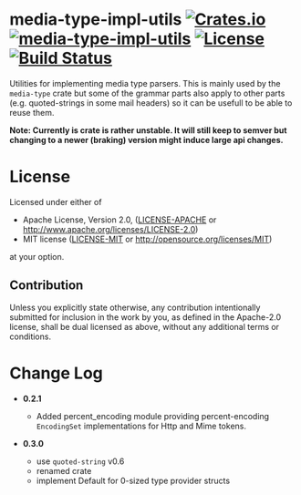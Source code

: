 media-type-impl-utils  [![Crates.io](https://img.shields.io/crates/v/media-type-impl-utils.svg)](https://crates.io/crates/media-type-impl-utils) [![media-type-impl-utils](https://docs.rs/media-type-impl-utils/badge.svg)](https://docs.rs/media-type-impl-utils) [![License](https://img.shields.io/badge/License-MIT%2FApache%202.0-blue.svg)](https://opensource.org/licenses/Apache-2.0) [![Build Status](https://travis-ci.org/1aim/media-type-impl-utils.svg?branch=master)](https://travis-ci.org/1aim/media-type-impl-utils)
=================================


Utilities for implementing media type parsers. This is mainly used
by the `media-type` crate but some of the grammar parts also apply
to other parts (e.g. quoted-strings in some mail headers) so it can
be usefull to be able to reuse them.

**Note: Currently is crate is rather unstable. It will still keep to
  semver but changing to a newer (braking) version might induce large
  api changes.**

License
=======
Licensed under either of

 * Apache License, Version 2.0, ([LICENSE-APACHE](LICENSE-APACHE) or http://www.apache.org/licenses/LICENSE-2.0)
 * MIT license ([LICENSE-MIT](LICENSE-MIT) or http://opensource.org/licenses/MIT)

at your option.

Contribution
------------
Unless you explicitly state otherwise, any contribution intentionally submitted
for inclusion in the work by you, as defined in the Apache-2.0 license, shall
be dual licensed as above, without any additional terms or conditions.


Change Log
==========

- **0.2.1**
    - Added percent_encoding module providing percent-encoding `EncodingSet` implementations for
      Http and Mime tokens.

- **0.3.0**
    - use `quoted-string` v0.6
    - renamed crate
    - implement Default for 0-sized type provider structs